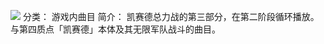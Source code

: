 ![](//static.kivo.wiki/images/music/cover/M4tupnlLLOtpaBWSVIebr8Kzva0Nxs4j.png)
分类： 游戏内曲目
简介：
凯赛德总力战的第三部分，在第二阶段循环播放。
与第四质点「凯赛德」本体及其无限军队战斗的曲目。
